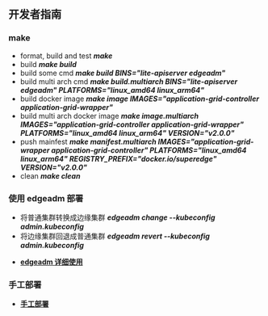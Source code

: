 ## 开发者指南
### make
+ format, build and test
***make***
+ build
***make build***
+ build some cmd
***make build BINS="lite-apiserver edgeadm"***
+ build multi arch cmd
***make build.multiarch BINS="lite-apiserver edgeadm" PLATFORMS="linux_amd64 linux_arm64"***
+ build docker image
***make image IMAGES="application-grid-controller application-grid-wrapper"***
+ build multi arch docker image
***make image.multiarch IMAGES="application-grid-controller application-grid-wrapper" PLATFORMS="linux_amd64 linux_arm64" VERSION="v2.0.0"***
+ push mainfest
***make manifest.multiarch IMAGES="application-grid-wrapper application-grid-controller" PLATFORMS="linux_amd64 linux_arm64" REGISTRY_PREFIX="docker.io/superedge" VERSION="v2.0.0"***
+ clean
***make clean***

### 使用 edgeadm 部署

+ 将普通集群转换成边缘集群
***edgeadm change --kubeconfig admin.kubeconfig***
+ 将边缘集群回退成普通集群
***edgeadm revert --kubeconfig admin.kubeconfig***
- [**edgeadm 详细使用**](./install_edgeadm_CN.md)

### 手工部署
- [**手工部署**](./install_manual_CN.md)
